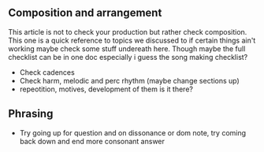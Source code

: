 ## Composition and arrangement
This article is not to check your production but rather check composition. This one is a quick reference to topics we discussed to if certain things ain't working maybe check some stuff undereath here. Though maybe the full checklist can be in one doc especially i guess the song making checklist?

- Check cadences
- Check harm, melodic and perc rhythm (maybe change sections up)
- repeotition, motives, development of them is it there?


## Phrasing
- Try going up for question and on dissonance or dom note, try coming back down and end more consonant answer
